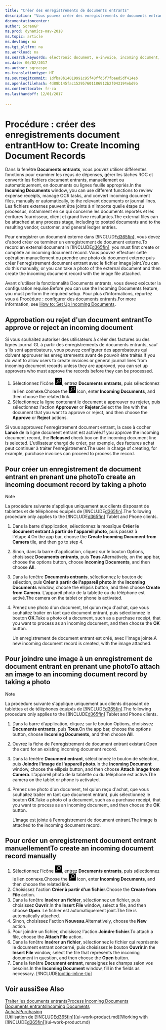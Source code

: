 ```yaml
---
title: "Créer des enregistrements de documents entrants"
description: "Vous pouvez créer des enregistrements de documents entrants, tels que des factures électroniques, et gérer des tâches OCR, du e-Commerce et l'échange de documents."
documentationcenter: 
author: SorenGP
ms.prod: dynamics-nav-2018
ms.topic: article
ms.devlang: na
ms.tgt_pltfrm: na
ms.workload: na
ms.search.keywords: electronic document, e-invoice, incoming document, OCR, ecommerce, document exchange, import invoice
ms.date: 06/02/2017
ms.author: sgroespe
ms.translationtype: HT
ms.sourcegitcommit: 1dfba8b14019991c95f40ffd5f7fbaed5df414eb
ms.openlocfilehash: 4d88b145fac152957601186912b2f043194ebd9b
ms.contentlocale: fr-ca
ms.lasthandoff: 12/01/2017

---
```

# <a name="how-to-create-incoming-document-records"></a><span data-ttu-id="cee56-103">Procédure : créer des enregistrements document entrant</span><span class="sxs-lookup"><span data-stu-id="cee56-103">How to: Create Incoming Document Records</span></span>
<span data-ttu-id="cee56-104">Dans la fenêtre **Documents entrants**, vous pouvez utiliser différentes fonctions pour examiner les reçus de dépenses, gérer les tâches ROC et convertir les fichiers document entrants, manuellement ou automatiquement, en documents ou lignes feuille appropriés.</span><span class="sxs-lookup"><span data-stu-id="cee56-104">In the **Incoming Documents** window, you can use different functions to review expense receipts, manage OCR tasks, and convert incoming document files, manually or automatically, to the relevant documents or journal lines.</span></span> <span data-ttu-id="cee56-105">Les fichiers externes peuvent être joints à n'importe quelle étape du processus, notamment en ce qui concerne les documents reportés et les écritures fournisseur, client et grand livre résultantes.</span><span class="sxs-lookup"><span data-stu-id="cee56-105">The external files can be attached at any process stage, including to posted documents and to the resulting vendor, customer, and general ledger entries.</span></span>

<span data-ttu-id="cee56-106">Pour enregistrer un document externe dans [!INCLUDE[d365fin](includes/d365fin_md.md)], vous devez d'abord créer ou terminer un enregistrement de document externe.</span><span class="sxs-lookup"><span data-stu-id="cee56-106">To record an external document in [!INCLUDE[d365fin](includes/d365fin_md.md)], you must first create or complete an incoming document record.</span></span> <span data-ttu-id="cee56-107">Vous pouvez effectuer cette opération manuellement ou prendre une photo du document externe puis créer l'enregistrement document entrant avec le fichier image joint.</span><span class="sxs-lookup"><span data-stu-id="cee56-107">You can do this manually, or you can take a photo of the external document and then create the incoming document record with the image file attached.</span></span>

<span data-ttu-id="cee56-108">Avant d'utiliser la fonctionnalité Documents entrants, vous devez exécuter la configuration requise.</span><span class="sxs-lookup"><span data-stu-id="cee56-108">Before you can use the Incoming Documents feature, you must perform the required setup.</span></span> <span data-ttu-id="cee56-109">Pour plus d'informations, reportez vous à [Procédure : configurer des documents entrants](across-how-setup-income-documents.md).</span><span class="sxs-lookup"><span data-stu-id="cee56-109">For more information, see [How to: Set Up Incoming Documents](across-how-setup-income-documents.md).</span></span>

## <a name="to-approve-or-reject-an-incoming-document"></a><span data-ttu-id="cee56-110">Approbation ou rejet d'un document entrant</span><span class="sxs-lookup"><span data-stu-id="cee56-110">To approve or reject an incoming document</span></span>
<span data-ttu-id="cee56-111">Si vous souhaitez autoriser des utilisateurs à créer des factures ou des lignes journal GL à partir des enregistrements de documents entrants, sauf s'ils sont approbateurs, vous pouvez configurer des approbateurs qui doivent approuver les enregistrements avant de pouvoir être traités.</span><span class="sxs-lookup"><span data-stu-id="cee56-111">If you do want to allow users to create invoices or general journal lines from incoming document records unless they are approved, you can set up approvers who must approve the records before they can be processed.</span></span>

1. <span data-ttu-id="cee56-112">Sélectionnez l'icône ![Page ou état pour la recherche](media/ui-search/search_small.png "Page ou état pour la recherche"), entrez **Documents entrants**, puis sélectionnez le lien connexe.</span><span class="sxs-lookup"><span data-stu-id="cee56-112">Choose the ![Search for Page or Report](media/ui-search/search_small.png "Search for Page or Report icon") icon, enter **Incoming Documents**, and then choose the related link.</span></span>
2. <span data-ttu-id="cee56-113">Sélectionnez la ligne contenant le document à approuver ou rejeter, puis sélectionnez l'action **Approuver** or **Rejeter**.</span><span class="sxs-lookup"><span data-stu-id="cee56-113">Select the line with the document that you want to approve or reject, and then choose the **Approve** or **Reject** actions.</span></span>

<span data-ttu-id="cee56-114">Si vous approuvez l'enregistrement document entrant, la case à cocher **Lancé** de la ligne document entrant est activée.</span><span class="sxs-lookup"><span data-stu-id="cee56-114">If you approve the incoming document record, the **Released** check box on the incoming document line is selected.</span></span> <span data-ttu-id="cee56-115">L'utilisateur chargé de créer, par exemple, des factures achat peut continuer à traiter l'enregistrement.</span><span class="sxs-lookup"><span data-stu-id="cee56-115">The user in charge of creating, for example, purchase invoices can proceed to process the record.</span></span>

## <a name="to-create-an-incoming-document-record-by-taking-a-photo"></a><span data-ttu-id="cee56-116">Pour créer un enregistrement de document entrant en prenant une photo</span><span class="sxs-lookup"><span data-stu-id="cee56-116">To create an incoming document record by taking a photo</span></span>
> [!NOTE]  
>   <span data-ttu-id="cee56-117">La procédure suivante s'applique uniquement aux clients disposant de tablettes et de téléphones équipés de [!INCLUDE[d365fin](includes/d365fin_md.md)].</span><span class="sxs-lookup"><span data-stu-id="cee56-117">The following procedure only applies to the [!INCLUDE[d365fin](includes/d365fin_md.md)] Tablet and Phone clients.</span></span>

1. <span data-ttu-id="cee56-118">Dans la barre d'application, sélectionnez la mosaïque **Créer le document entrant à partir de l'appareil photo**, puis passez à l'étape 4.</span><span class="sxs-lookup"><span data-stu-id="cee56-118">On the app bar, choose the **Create Incoming Document from Camera** tile, and then go to step 4.</span></span>
2. <span data-ttu-id="cee56-119">Sinon, dans la barre d'application, cliquez sur le bouton Options, choisissez **Documents entrants**, puis **Tous**.</span><span class="sxs-lookup"><span data-stu-id="cee56-119">Alternatively, on the app bar, choose the options button, choose **Incoming Documents**, and then choose **All**.</span></span>
3. <span data-ttu-id="cee56-120">Dans la fenêtre **Documents entrants**, sélectionnez le bouton de sélection, puis **Créer à partir de l'appareil photo**.</span><span class="sxs-lookup"><span data-stu-id="cee56-120">In the **Incoming Documents** window, choose the ellipsis button, and then choose **Create from Camera**.</span></span> <span data-ttu-id="cee56-121">L'appareil photo de la tablette ou du téléphone est activé.</span><span class="sxs-lookup"><span data-stu-id="cee56-121">The camera on the tablet or phone is activated.</span></span>
4. <span data-ttu-id="cee56-122">Prenez une photo d'un document, tel qu'un reçu d'achat, que vous souhaitez traiter en tant que document entrant, puis sélectionnez le bouton **OK**.</span><span class="sxs-lookup"><span data-stu-id="cee56-122">Take a photo of a document, such as a purchase receipt, that you want to process as an incoming document, and then choose the **OK** button.</span></span>

    <span data-ttu-id="cee56-123">Un enregistrement de document entrant est créé, avec l'image jointe.</span><span class="sxs-lookup"><span data-stu-id="cee56-123">A new incoming document record is created, with the image attached.</span></span>

## <a name="to-attach-an-image-to-an-incoming-document-record-by-taking-a-photo"></a><span data-ttu-id="cee56-124">Pour joindre une image à un enregistrement de document entrant en prenant une photo</span><span class="sxs-lookup"><span data-stu-id="cee56-124">To attach an image to an incoming document record by taking a photo</span></span>
> [!NOTE]  
>   <span data-ttu-id="cee56-125">La procédure suivante s'applique uniquement aux clients disposant de tablettes et de téléphones équipés de [!INCLUDE[d365fin](includes/d365fin_md.md)].</span><span class="sxs-lookup"><span data-stu-id="cee56-125">The following procedure only applies to the [!INCLUDE[d365fin](includes/d365fin_md.md)] Tablet and Phone clients.</span></span>

1. <span data-ttu-id="cee56-126">Dans la barre d'application, cliquez sur le bouton Options, choisissez **Documents entrants**, puis **Tous**.</span><span class="sxs-lookup"><span data-stu-id="cee56-126">On the app bar, choose the options button, choose **Incoming Documents**, and then choose **All**.</span></span>
2. <span data-ttu-id="cee56-127">Ouvrez la fiche de l'enregistrement de document entrant existant.</span><span class="sxs-lookup"><span data-stu-id="cee56-127">Open the card for an existing incoming document record.</span></span>
3. <span data-ttu-id="cee56-128">Dans la fenêtre **Document entrant**, sélectionnez le bouton de sélection, puis **Joindre l'image de l'appareil photo**.</span><span class="sxs-lookup"><span data-stu-id="cee56-128">In the **Incoming Document** window, choose the ellipsis button, and then choose **Attach Image from Camera**.</span></span> <span data-ttu-id="cee56-129">L'appareil photo de la tablette ou du téléphone est activé.</span><span class="sxs-lookup"><span data-stu-id="cee56-129">The camera on the tablet or phone is activated.</span></span>
4. <span data-ttu-id="cee56-130">Prenez une photo d'un document, tel qu'un reçu d'achat, que vous souhaitez traiter en tant que document entrant, puis sélectionnez le bouton **OK**.</span><span class="sxs-lookup"><span data-stu-id="cee56-130">Take a photo of a document, such as a purchase receipt, that you want to process as an incoming document, and then choose the **OK** button.</span></span>

    <span data-ttu-id="cee56-131">L'image est jointe à l'enregistrement de document entrant.</span><span class="sxs-lookup"><span data-stu-id="cee56-131">The image is attached to the incoming document record.</span></span>

## <a name="to-create-an-incoming-document-record-manually"></a><span data-ttu-id="cee56-132">Pour créer un enregistrement document entrant manuellement</span><span class="sxs-lookup"><span data-stu-id="cee56-132">To create an incoming document record manually</span></span>
1. <span data-ttu-id="cee56-133">Sélectionnez l'icône ![Page ou état pour la recherche](media/ui-search/search_small.png "Page ou état pour la recherche"), entrez **Documents entrants**, puis sélectionnez le lien connexe.</span><span class="sxs-lookup"><span data-stu-id="cee56-133">Choose the ![Search for Page or Report](media/ui-search/search_small.png "Search for Page or Report icon") icon, enter **Incoming Documents**, and then choose the related link.</span></span>
2. <span data-ttu-id="cee56-134">Choisissez l'action **Créer à partir d'un fichier**.</span><span class="sxs-lookup"><span data-stu-id="cee56-134">Choose the **Create from File** action.</span></span>  
3. <span data-ttu-id="cee56-135">Dans la fenêtre **Insérer un fichier**, sélectionnez un fichier, puis choisissez **Ouvrir**.</span><span class="sxs-lookup"><span data-stu-id="cee56-135">In the **Insert File** window, select a file, and then choose **Open**.</span></span> <span data-ttu-id="cee56-136">Le fichier est automatiquement joint.</span><span class="sxs-lookup"><span data-stu-id="cee56-136">The file is automatically attached.</span></span>
4. <span data-ttu-id="cee56-137">Sinon, choisissez l'action **Nouveau**.</span><span class="sxs-lookup"><span data-stu-id="cee56-137">Alternatively, choose the **New** action.</span></span>
5. <span data-ttu-id="cee56-138">Pour joindre un fichier, choisissez l'action **Joindre fichier**.</span><span class="sxs-lookup"><span data-stu-id="cee56-138">To attach a file, choose the **Attach File** action.</span></span>
6. <span data-ttu-id="cee56-139">Dans la fenêtre **Insérer un fichier**, sélectionnez le fichier qui représente le document entrant concerné, puis choisissez le bouton **Ouvrir**.</span><span class="sxs-lookup"><span data-stu-id="cee56-139">In the **Insert File** window, select the file that represents the incoming document in question, and then choose the **Open** button.</span></span>
7. <span data-ttu-id="cee56-140">Dans la fenêtre **Document entrant**, renseignez les champs selon vos besoins.</span><span class="sxs-lookup"><span data-stu-id="cee56-140">In the **Incoming Document** window, fill in the fields as necessary.</span></span> [!INCLUDE[tooltip-inline-tip](includes/tooltip-inline-tip_md.md)]

## <a name="see-also"></a><span data-ttu-id="cee56-141">Voir aussi</span><span class="sxs-lookup"><span data-stu-id="cee56-141">See Also</span></span>
[<span data-ttu-id="cee56-142">Traiter les documents entrants</span><span class="sxs-lookup"><span data-stu-id="cee56-142">Process Incoming Documents</span></span>](across-process-income-documents.md)  
[<span data-ttu-id="cee56-143">Documents entrants</span><span class="sxs-lookup"><span data-stu-id="cee56-143">Incoming Documents</span></span>](across-income-documents.md)  
[<span data-ttu-id="cee56-144">Achats</span><span class="sxs-lookup"><span data-stu-id="cee56-144">Purchasing</span></span>](purchasing-manage-purchasing.md)  
<span data-ttu-id="cee56-145">[Utilisation de [!INCLUDE[d365fin](includes/d365fin_md.md)]](ui-work-product.md)</span><span class="sxs-lookup"><span data-stu-id="cee56-145">[Working with [!INCLUDE[d365fin](includes/d365fin_md.md)]](ui-work-product.md)</span></span>

